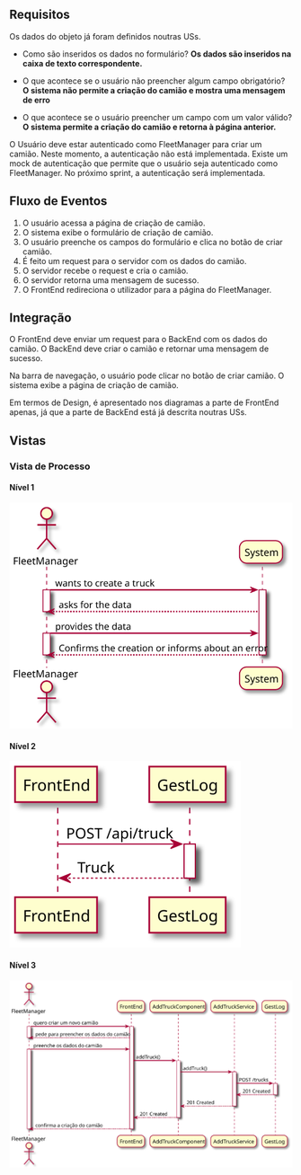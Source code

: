 
## Requisitos
Os dados do objeto já foram definidos noutras USs. 

- Como são inseridos os dados no formulário? **Os dados são inseridos na caixa de texto correspondente.**

- O que acontece se o usuário não preencher algum campo obrigatório? **O sistema não permite a criação do camião e mostra uma mensagem de erro**

- O que acontece se o usuário preencher um campo com um valor válido? **O sistema permite a criação do camião e retorna à página anterior.**

O Usuário deve estar autenticado como FleetManager para criar um camião. Neste momento, a autenticação não está implementada. Existe um mock de autenticação que permite que o usuário seja autenticado como FleetManager. No próximo sprint, a autenticação será implementada.

## Fluxo de Eventos
1. O usuário acessa a página de criação de camião. 
2. O sistema exibe o formulário de criação de camião.
3. O usuário preenche os campos do formulário e clica no botão de criar camião.
4.  É feito um request para o servidor com os dados do camião.
5.  O servidor recebe o request e cria o camião.
6.  O servidor retorna uma mensagem de sucesso.
7.  O FrontEnd redireciona o utilizador para a página do FleetManager.

## Integração
O FrontEnd deve enviar um request para o BackEnd com os dados do camião. O BackEnd deve criar o camião e retornar uma mensagem de sucesso.

Na barra de navegação, o usuário pode clicar no botão de criar camião. O sistema exibe a página de criação de camião. 

Em termos de Design, é apresentado nos diagramas a parte de FrontEnd apenas, já que a parte de BackEnd está já descrita noutras USs.

## Vistas

### Vista de Processo

#### Nível 1

![Vista de Processo Nível 1](N1_VP.svg)


#### Nível 2

![Vista de Processo Nível 2](N2_VP.svg)


#### Nível 3

![Vista de Processo Nível 3](N3_VP.svg)
